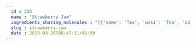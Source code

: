 ```yaml
---
  id : 235
  name : "Strawberry Jam"
  ingredients_sharing_molecules : "[{'name': 'Tea', 'wiki': 'Tea', 'id': 310, 'category': 'Plant', 'common_molecules': [5366074, 17525, 637920, 12097, 10976, 19309, 8163, 11005, 246728, 13187, 7710, 445070, 4133, 240, 12587, 7921, 5318599, 5281553, 8051, 2733294, 22873]}, {'name': 'Guava', 'wiki': 'Guava', 'id': 183, 'category': 'Fruit', 'common_molecules': [5281553, 17525, 12097, 31265, 8163, 11005, 246728, 13187, 7710, 637758, 240, 12587, 445070, 5318599, 19309, 637520, 8051, 2733294, 22873]}, {'name': 'Passionfruit', 'wiki': 'Passiflora_edulis', 'id': 198, 'category': 'Fruit', 'common_molecules': [12097, 17525, 637920, 31265, 10976, 519845, 8163, 11005, 13187, 7710, 637758, 4133, 240, 445070, 5281553, 8051, 2733294, 22873]}, {'name': 'Strawberry', 'wiki': 'Strawberry', 'id': 234, 'category': 'Berry', 'common_molecules': [17525, 637920, 31265, 19309, 11005, 264, 13187, 637758, 445070, 519845, 240, 12587, 61325, 637520, 2733294, 22873, 13204]}, {'name': 'Rum', 'wiki': 'Rum', 'id': 24, 'category': 'Beverage Alcoholic', 'common_molecules': [5366074, 17525, 637920, 31265, 8163, 11005, 264, 13187, 7710, 637758, 4133, 10976, 12587, 5318599, 8051, 22873]}]"
  slug : strawberry-jam
  date : 2019-03-26T08:47:11+01:00
---
```



